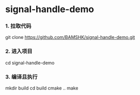 # signal-handle-demo
### 1. 拉取代码
git clone https://github.com/BAMSHK/signal-handle-demo.git

### 2. 进入项目
cd signal-handle-demo

### 3. 编译且执行
mkdir build
cd build
cmake ..
make
